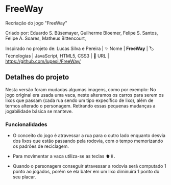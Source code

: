 # FreeWay

Recriação do jogo "FreeWay"

Criado por: Eduardo S. Büsemayer,
            Guilherme Bloemer,
            Felipe S. Santos,
            Felipe A. Soares,
            Matheus Bittencourt,

Inspirado no projeto de: Lucas Silva e Pereira
| :sparkles: Nome        | **FreeWay**
| :label: Tecnologias | JavaScript, HTML5, CSS3
| :rocket: URL | https://github.com/lupesii/FreeWay/

## Detalhes do projeto

Nesta versão foram mudadas algumas imagens, como por exemplo: No jogo original era usada uma vaca, neste alteramos os carros para serem os lixos que passam (cada rua sendo um tipo expecífico de lixo), além de termos alterado o personagem. Retirando essas pequenas mudanças a jogabilidade básica se manteve.

### Funcionalidades

* O conceito do jogo é atravessar a rua para o outro lado enquanto desvia dos lixos que estão passando pela rodovia, com o tempo memorizando os padrões de reciclagem.

* Para movimentar a vaca utiliza-se as teclas ⬆⬇.

* Quando o personagem conseguir atravessar a rodovia será computado 1 ponto ao jogados, porém se ela bater em um lixo diminuirá 1 ponto do seu placar.
